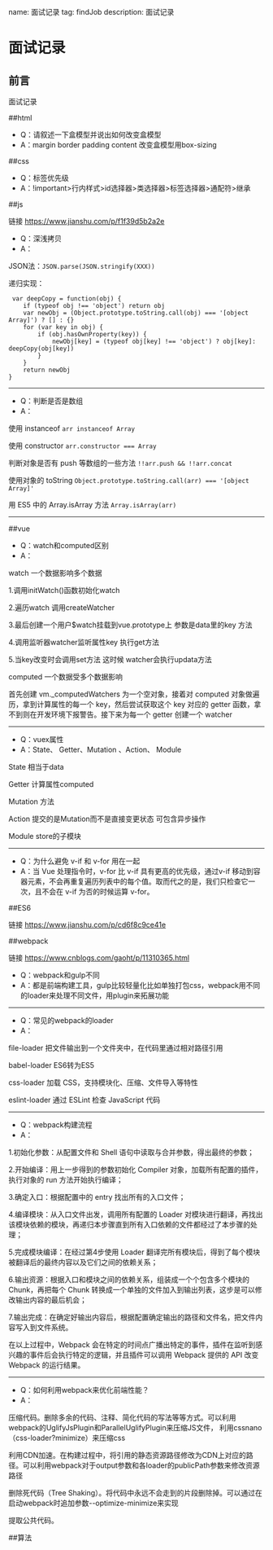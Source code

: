 name: 面试记录
tag: findJob
description: 面试记录


# 面试记录

## 前言

面试记录

##html

+ Q：请叙述一下盒模型并说出如何改变盒模型
+ A：margin border padding content  改变盒模型用box-sizing


##css

+ Q：标签优先级
+ A：!important>行内样式>id选择器>类选择器>标签选择器>通配符>继承

 
##js

链接 <https://www.jianshu.com/p/f1f39d5b2a2e>

+ Q：深浅拷贝
+ A：

JSON法：`JSON.parse(JSON.stringify(XXX))`    

递归实现：
 		
```
 var deepCopy = function(obj) {
    if (typeof obj !== 'object') return obj
    var newObj = (Object.prototype.toString.call(obj) === '[object Array]') ? [] : {}
    for (var key in obj) {
        if (obj.hasOwnProperty(key)) {
            newObj[key] = (typeof obj[key] !== 'object') ? obj[key]: deepCopy(obj[key])
        }
    }
    return newObj
}

```
---

+ Q：判断是否是数组
+ A：

使用 instanceof `arr instanceof Array`

使用 constructor `arr.constructor === Array`

判断对象是否有 push 等数组的一些方法 `!!arr.push && !!arr.concat`

使用对象的 toString `Object.prototype.toString.call(arr) === '[object Array]'`

用 ES5 中的 Array.isArray 方法 `Array.isArray(arr)`

---

##vue

+ Q：watch和computed区别
+ A：

watch 一个数据影响多个数据

1.调用initWatch()函数初始化watch

2.遍历watch 调用createWatcher

3.最后创建一个用户$watch挂载到vue.prototype上 参数是data里的key 方法 

4.调用监听器watcher监听属性key 执行get方法

5.当key改变时会调用set方法 这时候 watcher会执行updata方法
 

computed 一个数据受多个数据影响

首先创建 vm._computedWatchers 为一个空对象，接着对 computed 对象做遍历，拿到计算属性的每一个 key，然后尝试获取这个 key 对应的 getter 函数，拿不到则在开发环境下报警告。接下来为每一个 getter 创建一个 watcher



---

+ Q：vuex属性
+ A：State、 Getter、Mutation 、Action、 Module

State 相当于data

Getter 计算属性computed

Mutation 方法

Action 提交的是Mutation而不是直接变更状态 可包含异步操作

Module store的子模块

---

+ Q：为什么避免 v-if 和 v-for 用在一起
+ A：当 Vue 处理指令时，v-for 比 v-if 具有更高的优先级，通过v-if 移动到容器元素，不会再重复遍历列表中的每个值。取而代之的是，我们只检查它一次，且不会在 v-if 为否的时候运算 v-for。


##ES6

链接 <https://www.jianshu.com/p/cd6f8c9ce41e>

##webpack

链接 <https://www.cnblogs.com/gaoht/p/11310365.html>

+ Q：webpack和gulp不同
+ A：都是前端构建工具，gulp比较轻量化比如单独打包css，webpack用不同的loader来处理不同文件，用plugin来拓展功能

---


+ Q：常见的webpack的loader
+ A：
 	
file-loader 把文件输出到一个文件夹中，在代码里通过相对路径引用
 	
babel-loader ES6转为ES5
	
css-loader 加载 CSS，支持模块化、压缩、文件导入等特性
	
eslint-loader 通过 ESLint 检查 JavaScript 代码
	
---

+ Q：webpack构建流程
+ A：

1.初始化参数：从配置文件和 Shell 语句中读取与合并参数，得出最终的参数；

2.开始编译：用上一步得到的参数初始化 Compiler 对象，加载所有配置的插件，执行对象的 run 方法开始执行编译；

3.确定入口：根据配置中的 entry 找出所有的入口文件；

4.编译模块：从入口文件出发，调用所有配置的 Loader 对模块进行翻译，再找出该模块依赖的模块，再递归本步骤直到所有入口依赖的文件都经过了本步骤的处理；

5.完成模块编译：在经过第4步使用 Loader 翻译完所有模块后，得到了每个模块被翻译后的最终内容以及它们之间的依赖关系；

6.输出资源：根据入口和模块之间的依赖关系，组装成一个个包含多个模块的 Chunk，再把每个 Chunk 转换成一个单独的文件加入到输出列表，这步是可以修改输出内容的最后机会；

7.输出完成：在确定好输出内容后，根据配置确定输出的路径和文件名，把文件内容写入到文件系统。

在以上过程中，Webpack 会在特定的时间点广播出特定的事件，插件在监听到感兴趣的事件后会执行特定的逻辑，并且插件可以调用 Webpack 提供的 API 改变 Webpack 的运行结果。

---

+ Q：如何利用webpack来优化前端性能？
+ A：

压缩代码。删除多余的代码、注释、简化代码的写法等等方式。可以利用webpack的UglifyJsPlugin和ParallelUglifyPlugin来压缩JS文件， 利用cssnano（css-loader?minimize）来压缩css

利用CDN加速。在构建过程中，将引用的静态资源路径修改为CDN上对应的路径。可以利用webpack对于output参数和各loader的publicPath参数来修改资源路径

删除死代码（Tree Shaking）。将代码中永远不会走到的片段删除掉。可以通过在启动webpack时追加参数--optimize-minimize来实现

提取公共代码。



##算法

